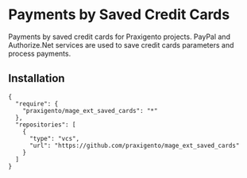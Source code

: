 # Payments by Saved Credit Cards
Payments by saved credit cards for Praxigento projects.  PayPal and Authorize.Net services are used to save credit cards 
parameters and process payments.

## Installation

    {
      "require": {
        "praxigento/mage_ext_saved_cards": "*"
      },
      "repositories": [
        {
          "type": "vcs",
          "url": "https://github.com/praxigento/mage_ext_saved_cards"
        }
      ]
    }
